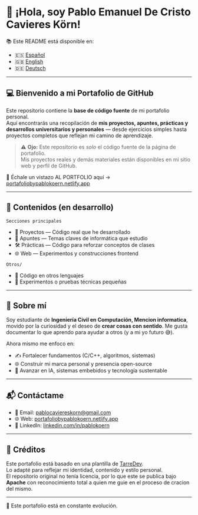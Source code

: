 # 👋 ¡Hola, soy Pablo Emanuel De Cristo Cavieres Körn!

📚 Este README está disponible en:
- 🇪🇸 [Español](README.es.md)
- 🇬🇧 [English](README.md)
- 🇩🇪 [Deutsch](README.de.md)

---

## 💻 Bienvenido a mi Portafolio de GitHub

Este repositorio contiene la **base de código fuente** de mi portafolio personal.  
Aquí encontrarás una recopilación de **mis proyectos, apuntes, prácticas y desarrollos universitarios y personales** — desde ejercicios simples hasta proyectos completos que reflejan mi camino de aprendizaje.

> ⚠️ **Ojo:** Este repositorio es *solo* el código fuente de la página de portafolio.  
> Mis proyectos reales y demás materiales están disponibles en mi sitio web y perfil de GitHub.

🔗 Échale un vistazo AL PORTFOLIO aquí → [portafoliobypablokoern.netlify.app](https://portafoliobypablokoern.netlify.app)

---

## 📂 Contenidos (en desarrollo)

`Secciones principales`
- 🧩 Proyectos — Código real que he desarrollado
- 📓 Apuntes — Temas claves de informática que estudio
- 🛠️ Prácticas — Código para reforzar conceptos de clases
- 🌐 Web — Experimentos y construcciones frontend

`Otros/`
- 🔡 Código en otros lenguajes
- 🧠 Experimentos o pruebas técnicas pequeñas

---

## 🚀 Sobre mí

Soy estudiante de **Ingeniería Civil en Computación, Mencion informatica**, movido por la curiosidad y el deseo de **crear cosas con sentido**. Me gusta documentar lo que aprendo para ayudar a otros (y a mi yo futuro 😅).

Ahora mismo me enfoco en:
- ✍️ Fortalecer fundamentos (C/C++, algoritmos, sistemas)
- 🌐 Construir mi marca personal y presencia open-source
- 🤖 Avanzar en IA, sistemas embebidos y tecnología sustentable

---

## 📬 Contáctame

- 💌 Email: [pablocaviereskorn@gmail.com](mailto:pablocaviereskorn@gmail.com)
- 🌐 Web: [portafoliobypablokoern.netlify.app](https://portafoliobypablokoern.netlify.app)
- 🔗 LinkedIn: [linkedin.com/in/pablokoern](https://www.linkedin.com/in/pablokoern)

---

## 🧾 Créditos

Este portafolio está basado en una plantilla de [TarreDev](https://github.com/ratasi).  
Lo adapté para reflejar mi identidad, contenido y estilo personal.  
El repositorio original no tenía licencia, por lo que este se publica bajo **Apache** con reconocimiento total a quien me guie en el proceso de cracion del mismo.

---

🧪 Este portafolio está en constante evolución.